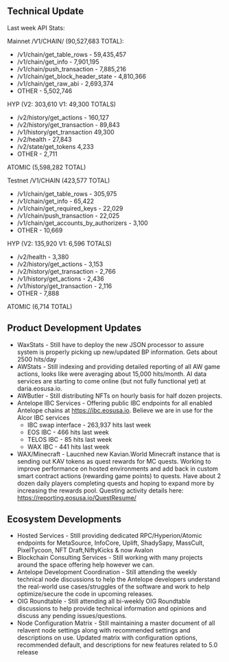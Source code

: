 ## Technical Update 
Last week API Stats:

Mainnet /V1/CHAIN/ (90,527,683 TOTAL):
- /v1/chain/get_table_rows - 59,435,457
- /v1/chain/get_info  - 7,901,195
- /v1/chain/push_transaction - 7,885,216
- /v1/chain/get_block_header_state - 4,810,366
- /v1/chain/get_raw_abi - 2,693,374
- OTHER - 5,502,746

HYP (V2: 303,610  V1: 49,300 TOTALS)
- /v2/history/get_actions - 160,127
- /v2/history/get_transaction - 89,843
- /v1/history/get_transaction  49,300
- /v2/health - 27,843
- /v2/state/get_tokens  4,233
- OTHER - 2,711

ATOMIC (5,598,282 TOTAL)

Testnet /V1/CHAIN (423,577 TOTAL)
- /v1/chain/get_table_rows - 305,975
- /v1/chain/get_info - 65,422
- /v1/chain/get_required_keys - 22,029
- /v1/chain/push_transaction - 22,025
- /v1/chain/get_accounts_by_authorizers - 3,100
- OTHER - 10,669

HYP (V2: 135,920 V1: 6,596 TOTALS)
- /v2/health - 3,380
- /v2/history/get_actions - 3,153
- /v2/history/get_transaction - 2,766
- /v1/history/get_actions - 2,436
- /v1/history/get_transaction - 2,116
- OTHER - 7,888

ATOMIC (6,714 TOTAL)

## Product Development Updates 
- WaxStats - Still have to deploy the new JSON processor to assure system is properly picking up new/updated BP information. Gets about 2500 hits/day
- AWStats - Still indexing and providing detailed reporting of all AW game actions, looks like were averaging about 15,000 hits/month.  AI data services are starting to come online (but not fully functional yet) at daria.eosusa.io.
- AWButler - Still distributing NFTs on hourly basis for half dozen projects.
- Antelope IBC Services - Offering public IBC endpoints for all enabled Antelope chains at https://ibc.eosusa.io.  Believe we are in use for the Alcor IBC services
  - IBC swap interface - 263,937 hits last week
  - EOS IBC - 466 hits last week
  - TELOS IBC - 85 hits last week
  - WAX IBC - 441 hits last week
- WAX/Minecraft - Laucnhed new Kavian.World Minecraft instance that is sending out KAV tokens as quest rewards for MC quests.  Working to improve performance on hosted environments and add back in custom smart contract actions (rewarding game points) to quests.  Have about 2 dozen daily players completing quests and hoping to expand more by increasing the rewards pool.  Questing activity details here: https://reporting.eosusa.io/QuestResume/

## Ecosystem Developments 
- Hosted Services - Still providing dedicated RPC/Hyperion/Atomic endpoints for MetaSource, InfoCore, Uplift, ShadySapy, MassCult, PixelTycoon, NFT Draft,NiftyKicks & now Avalon
- Blockchain Consulting Services - Still working with many projects around the space offering help however we can. 
- Antelope Development Coordination - Still attending the weekly technical node discussions to help the Antelope developers understand the real-world use cases/struggles of the software and work to help optimize/secure the code in upcoming releases.
- OIG Roundtable - Still attending all bi-weekly OIG Roundtable discussions to help provide technical information and opinions and discuss any pending issues/questions.
- Node Configuration Matrix - Still maintaining a master document of all relavent node settings along with recommended settings and descriptions on use.  Updated matrix with configuration options, recommended default, and descriptions for new features related to 5.0 release

